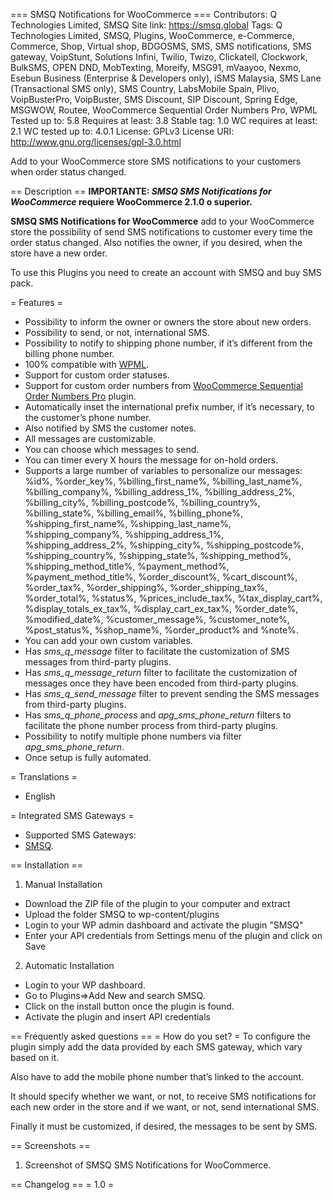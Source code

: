 === SMSQ Notifications for WooCommerce ===
Contributors: Q Technologies Limited, SMSQ
Site link: https://smsq.global
Tags: Q Technologies Limited, SMSQ, Plugins, WooCommerce, e-Commerce, Commerce, Shop, Virtual shop, BDGOSMS, SMS, SMS notifications, SMS gateway, VoipStunt, Solutions Infini, Twilio, Twizo, Clickatell, Clockwork, BulkSMS, OPEN DND, MobTexting, Moreify, MSG91, mVaayoo, Nexmo, Esebun Business (Enterprise & Developers only), iSMS Malaysia, SMS Lane (Transactional SMS only), SMS Country, LabsMobile Spain, Plivo, VoipBusterPro, VoipBuster, SMS Discount, SIP Discount, Spring Edge, MSGWOW, Routee, WooCommerce Sequential Order Numbers Pro, WPML
Tested up to: 5.8
Requires at least: 3.8
Stable tag: 1.0
WC requires at least: 2.1
WC tested up to: 4.0.1
License: GPLv3
License URI: http://www.gnu.org/licenses/gpl-3.0.html

Add to your WooCommerce store SMS notifications to your customers when order status changed.

== Description ==
**IMPORTANTE: *SMSQ SMS Notifications for WooCommerce* requiere WooCommerce 2.1.0 o superior.**

**SMSQ SMS Notifications for WooCommerce** add to your WooCommerce store the possibility of send SMS notifications to customer every time the order status changed. Also notifies the owner, if you desired, when the store have a new order.

To use this Plugins you need to create an account with SMSQ and buy SMS pack.

= Features =

* Possibility to inform the owner or owners the store about new orders.
* Possibility to send, or not, international SMS.
* Possibility to notify to shipping phone number, if it’s different from the billing phone number.
* 100% compatible with [WPML](https://wpml.org/?aid=80296&affiliate_key=m66Ss5ps0xoS).
* Support for custom order statuses.
* Support for custom order numbers from [WooCommerce Sequential Order Numbers Pro](http://www.woothemes.com/products/sequential-order-numbers-pro/) plugin.
* Automatically inset the international prefix number, if it’s necessary, to the customer’s phone number.
* Also notified by SMS the customer notes.
* All messages are customizable.
* You can choose which messages to send.
* You can timer every X hours the message for on-hold orders.
* Supports a large number of variables to personalize our messages: %id%, %order_key%, %billing_first_name%, %billing_last_name%, %billing_company%, %billing_address_1%, %billing_address_2%, %billing_city%, %billing_postcode%, %billing_country%, %billing_state%, %billing_email%, %billing_phone%, %shipping_first_name%, %shipping_last_name%, %shipping_company%, %shipping_address_1%, %shipping_address_2%, %shipping_city%, %shipping_postcode%, %shipping_country%, %shipping_state%, %shipping_method%, %shipping_method_title%, %payment_method%, %payment_method_title%, %order_discount%, %cart_discount%, %order_tax%, %order_shipping%, %order_shipping_tax%, %order_total%, %status%, %prices_include_tax%, %tax_display_cart%, %display_totals_ex_tax%, %display_cart_ex_tax%, %order_date%, %modified_date%, %customer_message%, %customer_note%, %post_status%, %shop_name%, %order_product% and %note%.
* You can add your own custom variables.
* Has *sms_q_message* filter to facilitate the customization of SMS messages from third-party plugins.
* Has *sms_q_message_return* filter to facilitate the customization of messages once they have been encoded from third-party plugins.
* Has *sms_q_send_message* filter to prevent sending the SMS messages from third-party plugins.
* Has *sms_q_phone_process* and *apg_sms_phone_return* filters to facilitate the phone number process from third-party plugins.
* Possibility to notify multiple phone numbers via filter *apg_sms_phone_return*.
* Once setup is fully automated.

= Translations =

* English

= Integrated SMS Gateways =
* Supported SMS Gateways:
 * [SMSQ](https://smsq.global).

== Installation ==
1. Manual Installation
 * Download the ZIP file of the plugin to your computer and extract 
 * Upload the folder SMSQ to wp-content/plugins
 * Login to your WP admin dashboard and activate the plugin "SMSQ"
 * Enter your API credentials from Settings menu of the plugin and click on Save
2. Automatic Installation
 * Login to your WP dashboard.
 * Go to Plugins=>Add New and search SMSQ.
 * Click on the install button once the plugin is found.
 * Activate the plugin and insert API credentials
 
== Frequently asked questions ==
= How do you set? =
To configure the plugin simply add the data provided by each SMS gateway, which vary based on it.

Also have to add the mobile phone number that’s linked to the account. 

It should specify whether we want, or not, to receive SMS notifications for each new order in the store and if we want, or not, send international SMS.

Finally it must be customized, if desired, the messages to be sent by SMS.

== Screenshots ==
1. Screenshot of SMSQ SMS Notifications for WooCommerce.

== Changelog ==
= 1.0 =